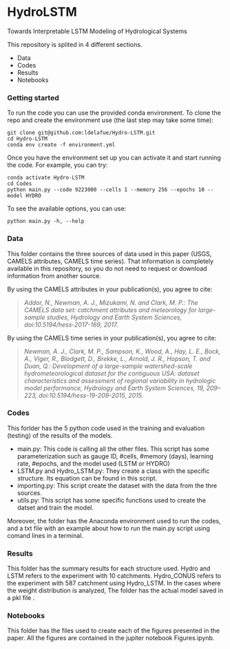 # HydroLSTM
Towards Interpretable LSTM Modeling of Hydrological Systems

This repository is splited in 4 different sections.
  - Data
  - Codes
  - Results
  - Notebooks

### Getting started

To run the code you can use the provided conda environment. To clone the repo and create the environment use (the last step may take some time):
```
git clone git@github.com:ldelafue/Hydro-LSTM.git
cd Hydro-LSTM
conda env create -f environment.yml
```

Once you have the environment set up you can activate it and start running the code. For example, you can try:
```
conda activate Hydro-LSTM
cd Codes
python main.py --code 9223000 --cells 1 --memory 256 --epochs 10 --model HYDRO
```

To see the available options, you can use:
```
python main.py -h, --help
```

### Data
This folder contains the three sources of data used in this paper (USGS, CAMELS attributes, CAMELS time series). That information is completely available in this repository, so you do not need to request or download information from another source.

By using the CAMELS attributes in your publication(s), you agree to cite:

> *Addor, N., Newman, A. J., Mizukami, N. and Clark, M. P.: The CAMELS data set: catchment attributes and meteorology for large-sample studies, Hydrology and Earth System Sciences, doi:10.5194/hess-2017-169, 2017.*

By using the CAMELS time series in your publication(s), you agree to cite:

> *Newman, A. J., Clark, M. P., Sampson, K., Wood, A., Hay, L. E., Bock, A., Viger, R., Blodgett, D., Brekke, L., Arnold, J. R., Hopson, T. and Duan, Q.: Development of a large-sample watershed-scale hydrometeorological dataset for the contiguous USA: dataset characteristics and assessment of regional variability in hydrologic model performance, Hydrology and Earth System Sciences, 19, 209–223, doi:10.5194/hess-19-209-2015, 2015.*

### Codes
This forlder has the 5 python code used in the training and evaluation (testing) of the results of the models.
  - main.py: This code is calling all the other files. This script has some parameterization such as gauge ID, #cells, #memory (days), learning rate, #epochs, and the model used (LSTM or HYDRO)
  - LSTM.py and Hydro_LSTM.py: They create a class with the specific structure. Its equation can be found in this script.
  - importing.py: This script create the dataset with the data from the thre sources.
  - utils.py: This script has some specific functions used to create the datset and train the model.

Moreover, the folder has the Anaconda environment used to run the codes, and a txt file with an example about how to run the main.py script using comand lines in a terminal.

### Results
This folder has the summary results for each structure used. Hydro and LSTM refers to the experiment with 10 catchments. Hydro_CONUS refers to the experiment with 587 catchment using Hydro_LSTM. In the cases where the weight distribution is analyzed, The folder has the actual model saved in a pkl file .

### Notebooks
This folder has the files used to create each of the figures presented in the paper. All the figures are contained in the jupiter notebook Figures.ipynb.


